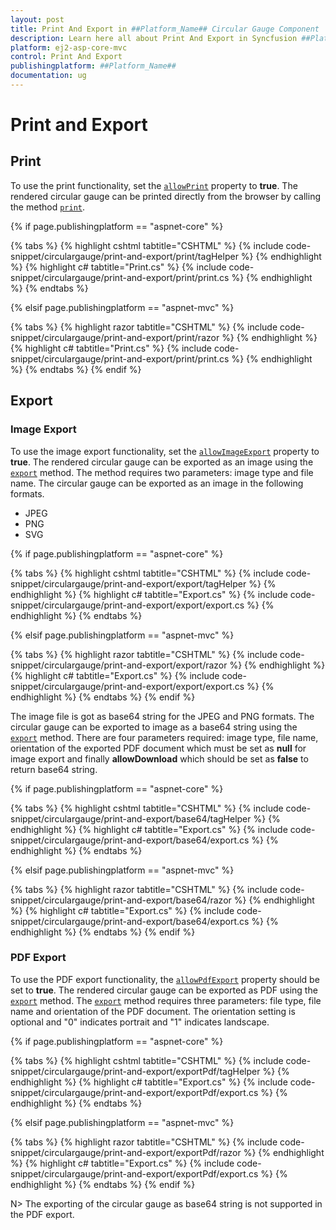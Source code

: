 ```yaml
---
layout: post
title: Print And Export in ##Platform_Name## Circular Gauge Component
description: Learn here all about Print And Export in Syncfusion ##Platform_Name## Circular Gauge component of Syncfusion Essential JS 2 and more.
platform: ej2-asp-core-mvc
control: Print And Export
publishingplatform: ##Platform_Name##
documentation: ug
---
```


# Print and Export

## Print

To use the print functionality, set the [`allowPrint`](https://ej2.syncfusion.com/documentation/api/circular-gauge/#allowprint) property to **true**. The rendered circular gauge can be printed directly from the browser by calling the method [`print`](https://ej2.syncfusion.com/documentation/api/circular-gauge/#print).

{% if page.publishingplatform == "aspnet-core" %}

{% tabs %}
{% highlight cshtml tabtitle="CSHTML" %}
{% include code-snippet/circulargauge/print-and-export/print/tagHelper %}
{% endhighlight %}
{% highlight c# tabtitle="Print.cs" %}
{% include code-snippet/circulargauge/print-and-export/print/print.cs %}
{% endhighlight %}
{% endtabs %}

{% elsif page.publishingplatform == "aspnet-mvc" %}

{% tabs %}
{% highlight razor tabtitle="CSHTML" %}
{% include code-snippet/circulargauge/print-and-export/print/razor %}
{% endhighlight %}
{% highlight c# tabtitle="Print.cs" %}
{% include code-snippet/circulargauge/print-and-export/print/print.cs %}
{% endhighlight %}
{% endtabs %}
{% endif %}



## Export

### Image Export

To use the image export functionality, set the [`allowImageExport`](https://ej2.syncfusion.com/documentation/api/circular-gauge/#allowimageexport) property to **true**. The rendered circular gauge can be exported as an image using the [`export`](https://ej2.syncfusion.com/documentation/api/circular-gauge/#export) method. The method requires two parameters: image type and file name. The circular gauge can be exported as an image in the following formats.

* JPEG
* PNG
* SVG

{% if page.publishingplatform == "aspnet-core" %}

{% tabs %}
{% highlight cshtml tabtitle="CSHTML" %}
{% include code-snippet/circulargauge/print-and-export/export/tagHelper %}
{% endhighlight %}
{% highlight c# tabtitle="Export.cs" %}
{% include code-snippet/circulargauge/print-and-export/export/export.cs %}
{% endhighlight %}
{% endtabs %}

{% elsif page.publishingplatform == "aspnet-mvc" %}

{% tabs %}
{% highlight razor tabtitle="CSHTML" %}
{% include code-snippet/circulargauge/print-and-export/export/razor %}
{% endhighlight %}
{% highlight c# tabtitle="Export.cs" %}
{% include code-snippet/circulargauge/print-and-export/export/export.cs %}
{% endhighlight %}
{% endtabs %}
{% endif %}



The image file is got as base64 string for the JPEG and PNG formats. The circular gauge can be exported to image as a base64 string using the [`export`](https://ej2.syncfusion.com/documentation/api/circular-gauge/#export) method. There are four parameters required: image type, file name, orientation of the exported PDF document which must be set as **null** for image export and finally **allowDownload** which should be set as **false** to return base64 string.

{% if page.publishingplatform == "aspnet-core" %}

{% tabs %}
{% highlight cshtml tabtitle="CSHTML" %}
{% include code-snippet/circulargauge/print-and-export/base64/tagHelper %}
{% endhighlight %}
{% highlight c# tabtitle="Export.cs" %}
{% include code-snippet/circulargauge/print-and-export/base64/export.cs %}
{% endhighlight %}
{% endtabs %}

{% elsif page.publishingplatform == "aspnet-mvc" %}

{% tabs %}
{% highlight razor tabtitle="CSHTML" %}
{% include code-snippet/circulargauge/print-and-export/base64/razor %}
{% endhighlight %}
{% highlight c# tabtitle="Export.cs" %}
{% include code-snippet/circulargauge/print-and-export/base64/export.cs %}
{% endhighlight %}
{% endtabs %}
{% endif %}



### PDF Export

To use the PDF export functionality, the [`allowPdfExport`](https://ej2.syncfusion.com/documentation/api/circular-gauge/#allowpdfexport) property should be set to **true**. The rendered circular gauge can be exported as PDF using the [`export`](https://ej2.syncfusion.com/documentation/api/circular-gauge/#export) method. The [`export`](https://ej2.syncfusion.com/documentation/api/circular-gauge/#export) method requires three parameters: file type, file name and orientation of the PDF document. The orientation setting is optional and "0" indicates portrait and "1" indicates landscape.

{% if page.publishingplatform == "aspnet-core" %}

{% tabs %}
{% highlight cshtml tabtitle="CSHTML" %}
{% include code-snippet/circulargauge/print-and-export/exportPdf/tagHelper %}
{% endhighlight %}
{% highlight c# tabtitle="Export.cs" %}
{% include code-snippet/circulargauge/print-and-export/exportPdf/export.cs %}
{% endhighlight %}
{% endtabs %}

{% elsif page.publishingplatform == "aspnet-mvc" %}

{% tabs %}
{% highlight razor tabtitle="CSHTML" %}
{% include code-snippet/circulargauge/print-and-export/exportPdf/razor %}
{% endhighlight %}
{% highlight c# tabtitle="Export.cs" %}
{% include code-snippet/circulargauge/print-and-export/exportPdf/export.cs %}
{% endhighlight %}
{% endtabs %}
{% endif %}



N> The exporting of the circular gauge as base64 string is not supported in the PDF export.